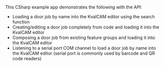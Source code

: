 This CSharp example app demonstrates the following with the API:
* Loading a door job by name into the KvalCAM editor using the search function
* Creating/editing a door job completely from code and loading it into the KvalCAM editor
* Composing a door job from existing feature groups and loading it into the KvalCAM editor
* Listening to a serial port COM channel to load a door job by name into the KvalCAM editor (serial port is commonly used by barcode and QR code readers)
